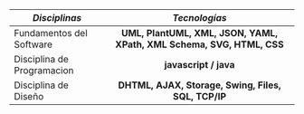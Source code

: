 
|  ___Disciplinas___  | ___Tecnologías___ |
|---------------|  :-----: |
| Fundamentos del Software | **UML, PlantUML, XML, JSON, YAML, XPath, XML Schema, SVG, HTML, CSS**   |
|  Disciplina de Programacion  | **javascript       /     java**  |
| Disciplina de Diseño   | **DHTML, AJAX, Storage, Swing, Files, SQL, TCP/IP**  |



